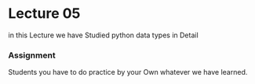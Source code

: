 # Lecture 05 

in this Lecture we have Studied python data types in Detail


### Assignment 

Students you have to do practice by your Own whatever we have learned. 

